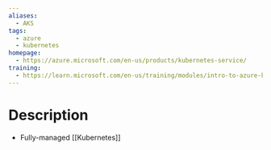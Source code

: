 ```yaml
---
aliases:
  - AKS
tags:
  - azure
  - kubernetes
homepage:
  - https://azure.microsoft.com/en-us/products/kubernetes-service/
training:
  - https://learn.microsoft.com/en-us/training/modules/intro-to-azure-kubernetes-service/
---
```

# Description
- Fully-managed [[Kubernetes]]